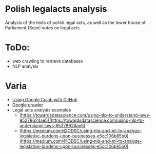 # Polish legalacts analysis
Analysis of the texts of polish legal acts, as well as the lower house of Parliament (Sejm) votes on legal acts

# ToDo:
* web crawling to retrieve databases
* NLP analysis

# Varia
* [Using Google Colab with GitHub](https://colab.research.google.com/github/googlecolab/colabtools/blob/master/notebooks/colab-github-demo.ipynb)
* [Google crawler](https://support.google.com/webmasters/answer/182072)
* Legal acts analysis examples
  - [https://towardsdatascience.com/using-nlp-to-understand-laws-95278624ae5](https://towardsdatascience.com/using-nlp-to-understand-laws-95278624ae5)
  - [https://medium.com/@ODSC/using-nlp-and-ml-to-analyze-legislative-burdens-upon-businesses-e5cc106b85b0](https://medium.com/@ODSC/using-nlp-and-ml-to-analyze-legislative-burdens-upon-businesses-e5cc106b85b0)
